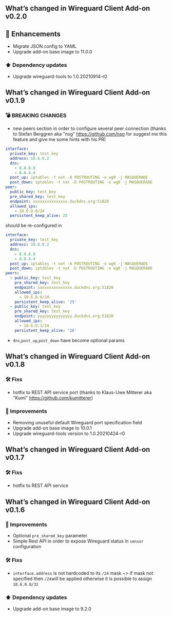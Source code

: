 ## What’s changed in Wireguard Client Add-on v0.2.0
## 🚀 Enhancements

- Migrate JSON config to YAML
- Upgrade add-on base image to 11.0.0

### ⬆️ Dependency updates

- Upgrade wireguard-tools to 1.0.20210914-r0
## What’s changed in Wireguard Client Add-on v0.1.9
### 💣 BREAKING CHANGES

- new peers section in order to configure several peer connection (thanks to Stefan Berggren aka "nsg" https://github.com/nsg for suggest me this feature and give me some hints with his PR)

```yaml
interface:
  private_key: test_key
  address: 10.6.0.2
  dns:
    - 8.8.8.8
    - 8.8.4.4
  post_up: iptables -t nat -A POSTROUTING -o wg0 -j MASQUERADE
  post_down: iptables -t nat -D POSTROUTING -o wg0 -j MASQUERADE
peer:
  public_key: test_key
  pre_shared_key: test_key
  endpoint: xxxxxxxxxxxxxxx.duckdns.org:51820
  allowed_ips:
    - 10.6.0.0/24
  persistent_keep_alive: 25
```

should be re-configured in 

```yaml
interface:
  private_key: test_key
  address: 10.6.0.2
  dns:
    - 8.8.8.8
    - 8.8.4.4
  post_up: iptables -t nat -A POSTROUTING -o wg0 -j MASQUERADE
  post_down: iptables -t nat -D POSTROUTING -o wg0 -j MASQUERADE
peers:
  - public_key: test_key
    pre_shared_key: test_key
    endpoint: xxxxxxxxxxxxxxx.duckdns.org:51820
    allowed_ips:
      - 10.6.0.0/24
    persistent_keep_alive: '25'
  - public_key: test_key
    pre_shared_key: test_key
    endpoint: yyyyyyyyyyyyyyy.duckdns.org:51820
    allowed_ips:
      - 10.6.0.1/24
    persistent_keep_alive: '26'
```

 - `dns`,`post_up`,`post_down` have become optional params

## What’s changed in Wireguard Client Add-on v0.1.8 
### 🛠 Fixs

- hotfix to REST API service port (thanks to Klaus-Uwe Mitterer aka "Kumi" https://github.com/kumitterer)

### 🚀 Improvements

- Removing unuseful default Wireguard port specification field
- Upgrade add-on base image to 10.0.1
- Upgrade wireguard-tools version to 1.0.20210424-r0

## What’s changed in Wireguard Client Add-on v0.1.7 
### 🛠 Fixs

- hotfix to REST API service

## What’s changed in Wireguard Client Add-on v0.1.6 

### 🚀 Improvements

- Optional `pre_shared_key` parameter
- Simple Rest API in order to expose Wireguard status in `sensor` configuration

### 🛠 Fixs

- `interface.address` is not hardcoded to its `/24` mask ~> if mask not specified then `/24`will be applied otherwise it is possible to assign `10.6.0.0/32`

### ⬆️ Dependency updates

- Upgrade add-on base image to 9.2.0